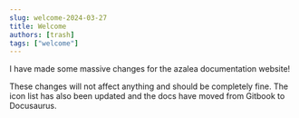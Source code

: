 ```yaml
---
slug: welcome-2024-03-27
title: Welcome
authors: [trash]
tags: ["welcome"]
---
```


I have made some massive changes for the azalea documentation website!

These changes will not affect anything and should be completely fine. The icon list has also been updated and the docs have moved from Gitbook to Docusaurus.